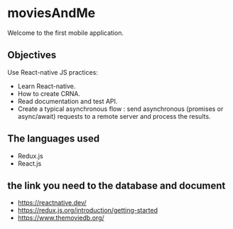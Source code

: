 # moviesAndMe

Welcome to the first mobile application.

## Objectives

Use React-native JS practices:
- Learn React-native.
- How to create CRNA.
- Read documentation and test API.
- Create a typical asynchronous flow : send asynchronous (promises or async/await) requests to a remote server and process the results.

## The languages used
 * Redux.js
 * React.js
 
 ## the link you need to the database and document
 
- https://reactnative.dev/
- https://redux.js.org/introduction/getting-started
- https://www.themoviedb.org/
